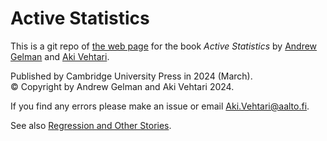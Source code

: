 # Active Statistics

This is a git repo of [the web page](https::/avehtari.github.io/ActiveStatistics/) for the book *Active Statistics* by [Andrew Gelman](http://www.stat.columbia.edu/~gelman/) and [Aki Vehtari](https://users.aalto.fi/~ave/).

Published by Cambridge University Press in 2024 (March).<br>
© Copyright by Andrew Gelman and Aki Vehtari 2024.

If you find any errors please make an issue or email [Aki.Vehtari@aalto.fi](mailto:Aki.Vehtari@aalto.fi).

See also [Regression and Other Stories](https::/avehtari.github.io/ROS-Examples/).
